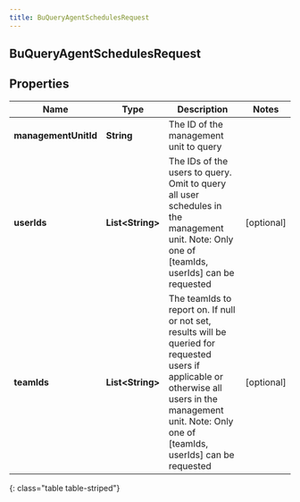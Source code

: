 ```yaml
---
title: BuQueryAgentSchedulesRequest
---
```

## BuQueryAgentSchedulesRequest


## Properties

| Name | Type | Description | Notes |
| ------------ | ------------- | ------------- | ------------- |
| **managementUnitId** | <!----><!---->**String**<!----> | The ID of the management unit to query |  |
| **userIds** | <!----><!---->**List&lt;String&gt;**<!----> | The IDs of the users to query.  Omit to query all user schedules in the management unit. Note: Only one of [teamIds, userIds] can be requested |  [optional] |
| **teamIds** | <!----><!---->**List&lt;String&gt;**<!----> | The teamIds to report on. If null or not set, results will be queried for requested users if applicable or otherwise all users in the management unit. Note: Only one of [teamIds, userIds] can be requested |  [optional] |
{: class="table table-striped"}




